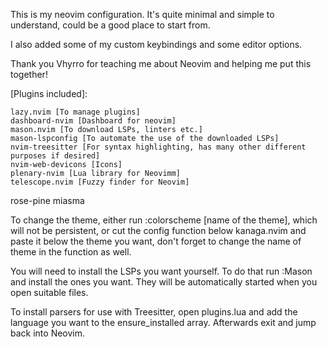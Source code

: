 This is my neovim configuration. It's quite minimal and simple to understand, could be a good place to start from.

I also added some of my custom keybindings and some editor options.

Thank you Vhyrro for teaching me about Neovim and helping me put this together!

[Plugins included]:

    lazy.nvim [To manage plugins]
    dashboard-nvim [Dashboard for neovim]
    mason.nvim [To download LSPs, linters etc.]
    mason-lspconfig [To automate the use of the downloaded LSPs]
    nvim-treesitter [For syntax highlighting, has many other different purposes if desired]
    nvim-web-devicons [Icons]
    plenary-nvim [Lua library for Neovimm]
    telescope.nvim [Fuzzy finder for Neovim]

[Themes]:
    kanagawa
    rose-pine
    miasma

To change the theme, either run :colorscheme [name of the theme], which will not be persistent, or cut the config function below kanaga.nvim and paste it below the theme you want,
don't forget to change the name of theme in the function as well.

You will need to install the LSPs you want yourself. To do that run :Mason and install the ones you want. They will be automatically started when you open suitable files.

To install parsers for use with Treesitter, open plugins.lua and add the language you want to the ensure_installed array. Afterwards exit and jump back into Neovim.
